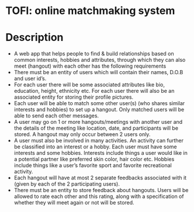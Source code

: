 # TOFI: online matchmaking system
# Description
- A web app that helps people to find & build relationships based on common interests, hobbies and attributes, through which they can also meet (hangout) with each other has the following requirements 
- There must be an entity of users which will contain their names, D.O.B and user id’s.
- For each user there will be some associated attributes like bio, education, height, ethnicity etc. For each user there will also be an associated entity for storing their profile pictures.
- Each user will be able to match some other user(s) (who shares similar interests and hobbies) to set up a hangout. Only matched users will be able to send each other messages.
- A user may go on 1 or more hangouts/meetings with another user and the details of the meeting like location, date, and participants will be stored. A hangout may only occur between 2 users only.
- A user must also be involved in many activities. An activity can further be classified into an interest or a hobby. Each user must have some interests and some hobbies. Interests include things a user would like in a potential partner like preferred skin color, hair color etc. Hobbies include things like a user’s favorite sport and favorite recreational activity.
- Each hangout will have at most 2 separate feedbacks associated with it (given by each of the 2 participating users).
- There must be an entity to store feedback about hangouts. Users will be allowed to rate each other and this rating, along with a specification of whether they will meet again or not will be stored.
